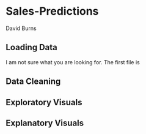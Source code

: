 # Sales-Predictions
David Burns

## Loading Data

I am not sure what you are looking for.  The first file is 
 
## Data Cleaning

## Exploratory Visuals

## Explanatory Visuals
